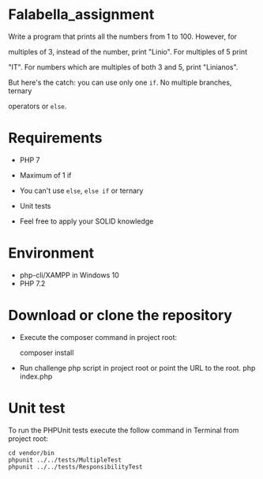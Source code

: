 # Falabella_assignment
Write a program that prints all the numbers from 1 to 100. However, for

multiples of 3, instead of the number, print "Linio". For multiples of 5 print

"IT". For numbers which are multiples of both 3 and 5, print "Linianos".

 

But here's the catch: you can use only one `if`. No multiple branches, ternary

operators or `else`.

 # Requirements

* PHP 7

* Maximum of 1 if

* You can't use `else`, `else if` or ternary

* Unit tests

* Feel free to apply your SOLID knowledge

# Environment

* php-cli/XAMPP in Windows 10
* PHP 7.2

# Download or clone the repository

* Execute the composer command in project root:

    composer install

* Run challenge php script in project root or point the URL to the root.
    php index.php

# Unit test

To run the PHPUnit tests execute the follow command in Terminal from project root:

    cd vendor/bin
    phpunit ../../tests/MultipleTest
    phpunit ../../tests/ResponsibilityTest
